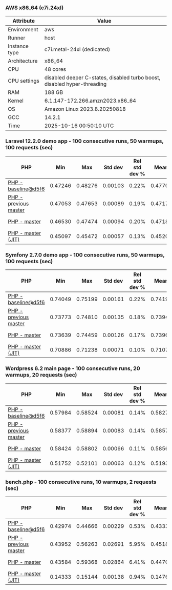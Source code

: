 ### AWS x86_64 (c7i.24xl)

|  Attribute    |     Value      |
|---------------|----------------|
| Environment   |aws|
| Runner        |host|
| Instance type |c7i.metal-24xl (dedicated)|
| Architecture  |x86_64
| CPU           |48 cores|
| CPU settings  |disabled deeper C-states, disabled turbo boost, disabled hyper-threading|
| RAM           |188 GB|
| Kernel        |6.1.147-172.266.amzn2023.x86_64|
| OS            |Amazon Linux 2023.8.20250818|
| GCC           |14.2.1|
| Time          |2025-10-16 00:50:10 UTC|

### Laravel 12.2.0 demo app - 100 consecutive runs, 50 warmups, 100 requests (sec)

|     PHP     |     Min     |     Max     |    Std dev   | Rel std dev % |  Mean  | Mean diff % |   Median   | Median diff % |   Skew  | P-value |  Instr count  |     Memory    |
|-------------|-------------|-------------|--------------|---------------|--------|-------------|------------|---------------|---------|---------|---------------|---------------|
|[PHP - baseline@d5f6](https://github.com/php/php-src/commit/d5f6e56610)|0.47246|0.48276|0.00103|0.22%|0.47706|0.00%|0.47684|0.00%|1.349|0.999|180946724|43.67 MB|
|[PHP - previous master](https://github.com/php/php-src/commit/e2da92b15c)|0.47053|0.47653|0.00089|0.19%|0.47178|-1.11%|0.47151|-1.12%|2.203|0.000|176334837|44.25 MB|
|[PHP - master](https://github.com/php/php-src/commit/264d650117)|0.46530|0.47474|0.00094|0.20%|0.47185|-1.09%|0.47183|-1.05%|-2.859|0.000|176405793|44.25 MB|
|[PHP - master (JIT)](https://github.com/php/php-src/commit/264d650117)|0.45097|0.45472|0.00057|0.13%|0.45204|-5.24%|0.45201|-5.21%|1.393|0.000|147875739|53.39 MB|

### Symfony 2.7.0 demo app - 100 consecutive runs, 50 warmups, 100 requests (sec)

|     PHP     |     Min     |     Max     |    Std dev   | Rel std dev % |  Mean  | Mean diff % |   Median   | Median diff % |   Skew  | P-value |  Instr count  |     Memory    |
|-------------|-------------|-------------|--------------|---------------|--------|-------------|------------|---------------|---------|---------|---------------|---------------|
|[PHP - baseline@d5f6](https://github.com/php/php-src/commit/d5f6e56610)|0.74049|0.75199|0.00161|0.22%|0.74199|0.00%|0.74180|0.00%|4.720|0.999|291621511|40.27 MB|
|[PHP - previous master](https://github.com/php/php-src/commit/e2da92b15c)|0.73773|0.74810|0.00135|0.18%|0.73942|-0.35%|0.73922|-0.35%|3.355|0.000|287322152|40.48 MB|
|[PHP - master](https://github.com/php/php-src/commit/264d650117)|0.73639|0.74459|0.00126|0.17%|0.73965|-0.32%|0.73928|-0.34%|1.376|0.000|287318774|40.51 MB|
|[PHP - master (JIT)](https://github.com/php/php-src/commit/264d650117)|0.70886|0.71238|0.00071|0.10%|0.71076|-4.21%|0.71067|-4.20%|0.033|0.000|267681670|47.78 MB|

### Wordpress 6.2 main page - 100 consecutive runs, 20 warmups, 20 requests (sec)

|     PHP     |     Min     |     Max     |    Std dev   | Rel std dev % |  Mean  | Mean diff % |   Median   | Median diff % |   Skew  | P-value |  Instr count  |     Memory    |
|-------------|-------------|-------------|--------------|---------------|--------|-------------|------------|---------------|---------|---------|---------------|---------------|
|[PHP - baseline@d5f6](https://github.com/php/php-src/commit/d5f6e56610)|0.57984|0.58524|0.00081|0.14%|0.58271|0.00%|0.58259|0.00%|0.178|0.999|1123344641|43.79 MB|
|[PHP - previous master](https://github.com/php/php-src/commit/e2da92b15c)|0.58377|0.58894|0.00083|0.14%|0.58575|0.52%|0.58574|0.54%|0.541|0.000|1120239867|44.07 MB|
|[PHP - master](https://github.com/php/php-src/commit/264d650117)|0.58424|0.58802|0.00066|0.11%|0.58565|0.50%|0.58559|0.52%|0.819|0.000|1120247903|44.07 MB|
|[PHP - master (JIT)](https://github.com/php/php-src/commit/264d650117)|0.51752|0.52101|0.00063|0.12%|0.51935|-10.87%|0.51935|-10.85%|-0.033|0.000|866296942|61.49 MB|

### bench.php - 100 consecutive runs, 10 warmups, 2 requests (sec)

|     PHP     |     Min     |     Max     |    Std dev   | Rel std dev % |  Mean  | Mean diff % |   Median   | Median diff % |   Skew  | P-value |  Instr count  |     Memory    |
|-------------|-------------|-------------|--------------|---------------|--------|-------------|------------|---------------|---------|---------|---------------|---------------|
|[PHP - baseline@d5f6](https://github.com/php/php-src/commit/d5f6e56610)|0.42974|0.44666|0.00229|0.53%|0.43339|0.00%|0.43321|0.00%|2.111|0.999|2020638198|26.61 MB|
|[PHP - previous master](https://github.com/php/php-src/commit/e2da92b15c)|0.43952|0.56263|0.02691|5.95%|0.45188|4.27%|0.44452|2.61%|3.439|0.000|2020595030|26.91 MB|
|[PHP - master](https://github.com/php/php-src/commit/264d650117)|0.43584|0.59368|0.02864|6.41%|0.44701|3.14%|0.43973|1.51%|3.898|0.000|2020595074|26.90 MB|
|[PHP - master (JIT)](https://github.com/php/php-src/commit/264d650117)|0.14333|0.15144|0.00138|0.94%|0.14761|-65.94%|0.14750|-65.95%|0.267|0.000|536613191|27.68 MB|
